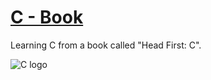 # [C - Book](https://www.amazon.com.br/Head-First-C-David-Griffiths/dp/1449399916)
Learning C from a book called "Head First: C".

![C logo](https://i.imgur.com/cdYTRZi.jpg)
